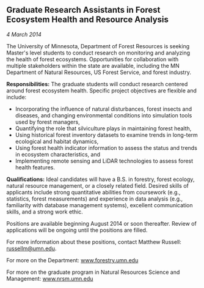 Graduate Research Assistants in Forest Ecosystem Health and Resource Analysis
-
_4 March 2014_

The University of Minnesota, Department of Forest Resources is seeking Master's level students to conduct research on monitoring and analyzing the health of forest ecosystems. Opportunities for collaboration with multiple stakeholders within the state are available, including the MN Department of Natural Resources, US Forest Service, and forest industry.

__Responsibilities:__ The graduate students will conduct research centered around forest ecosystem health. Specific project objectives are flexible and include:
* Incorporating the influence of natural disturbances, forest insects and diseases, and changing environmental conditions into simulation tools used by forest managers, 
* Quantifying the role that silviculture plays in maintaining forest health,
* Using historical forest inventory datasets to examine trends in long-term ecological and habitat dynamics,
* Using forest health indicator information to assess the status and trends in ecosystem characteristics, and
* Implementing remote sensing and LiDAR technologies to assess forest health features.

__Qualifications:__  Ideal candidates will have a B.S. in forestry, forest ecology, natural resource management, or a closely related field. Desired skills of applicants include strong quantitative abilities from coursework (e.g., statistics, forest measurements) and experience in data analysis (e.g., familiarity with database management systems), excellent communication skills, and a strong work ethic.

Positions are available beginning August 2014 or soon thereafter. Review of applications will be ongoing until the positions are filled.

For more information about these positions, contact Matthew Russell: russellm@umn.edu.

For more on the Department: www.forestry.umn.edu  

For more on the graduate program in Natural Resources Science and Management: www.nrsm.umn.edu  